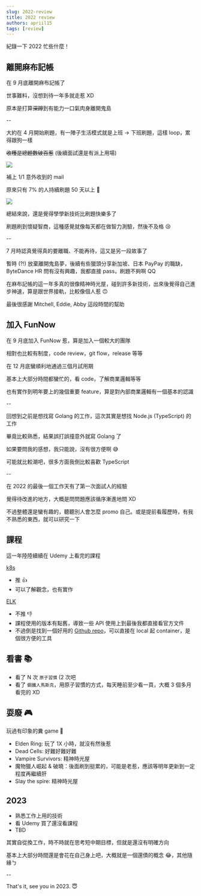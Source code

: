 ```yaml
---
slug: 2022-review
title: 2022 review
authors: apriil15
tags: [review]
---
```


紀錄一下 2022 忙些什麼！

<!--truncate-->

## 離開麻布記帳

在 9 月底離開麻布記帳了

世事難料，沒想到待一年多就走惹 XD

原本是打算~~深蹲~~到有能力一口氣肉身離開鬼島

--

大約在 4 月開始刷題，有一陣子生活模式就是上班 -> 下班刷題，這樣 loop，累得跟狗一樣

~~收穫是總題數破百惹~~ (後續面試還是有派上用場)

![](https://i.imgur.com/6pWNh5L.png)

補上 1/1 意外收到的 mail

原來只有 7% 的人持續刷題 50 天以上 🤣

![](https://i.imgur.com/prVyQuX.png)

總結來說，還是覺得學學新技術比刷題快樂多了

刷題刷到懷疑智商，這種感覺就像每天都在做智力測驗，然後不及格 😢

--

7 月時認真覺得真的要離職、不能再待，這又是另一段故事了

暫時 (?!) 放棄離開鬼島夢，後續有些獵頭分享新加坡、日本 PayPay 的職缺，ByteDance HR 問有沒有興趣，我都直接 pass，刷題不夠啊 QQ

在麻布記帳的這一年多真的很像精神時光屋，碰到許多新技術，出來後覺得自己進步神速，算是跟世界接軌，比較像個人惹 🙃

最後很感謝 Mitchell, Eddie, Abby 這段時間的幫助

## 加入 FunNow

在 9 月底加入 FunNow 惹，算是加入一個較大的團隊

相對也比較有制度，code review，git flow，release 等等

在 12 月底蠻順利地通過三個月試用期

基本上大部分時間都蠻忙的，看 code，了解商業邏輯等等

也有實作到明年要上的幾個重要 feature，算是對內部商業邏輯有一個基本的認識

--

回想到之前是想找寫 Golang 的工作，這次其實是想找 Node.js (TypeScript) 的工作

畢竟比較熟悉，結果誤打誤撞意外就寫 Golang 了

如果要問我的感想，我只能說，沒有很方便啊 😅

可能就比較潮吧，很多方面我倒比較喜歡 TypeScript

--

在 2022 的最後一個工作天有了第一次面試人的經驗

覺得待改進的地方，大概是問問題應該循序漸進地問 XD

不過整體還是蠻有趣的，聽聽別人會怎麼 promo 自己。或是提前看履歷時，有我不熟悉的東西，就可以研究一下

## 課程

這一年陸陸續續在 Udemy 上看完的課程

[k8s](https://www.udemy.com/course/docker-and-kubernetes-the-complete-guide/)

- 推 👍
- 可以了解觀念，也有實作

[ELK](https://www.udemy.com/course/complete-elasticsearch-masterclass-with-kibana-and-logstash/)

- 不推 👎
- 課程使用的版本有點舊，導致一些 API 使用上到最後我都直接看官方文件
- 不過倒是找到一個好用的 [Github repo](https://github.com/deviantony/docker-elk)，可以直接在 local 起 container，是個很方便的工具

## 看書 📚

- 看了 N 次 `原子習慣` (2 次吧
- 看了 `鋼鐵人馬斯克`，用原子習慣的方式，每天睡前至少看一頁，大概 3 個多月看完的 XD

## 耍廢 🎮

玩過有印象的糞 game 💩

- Elden Ring: 玩了 1X 小時，就沒有然後惹
- Dead Cells: 好難好難好難
- Vampire Survivors: 精神時光屋
- 魔物獵人崛起 & 破曉：後面刷到挺累的，可能是老惹，應該等明年更新到一定程度再繼續肝
- Slay the spire: 精神時光屋

## 2023

- 熟悉工作上用的技術
- 看 Udemy 買了還沒看課程
- TBD

其實自從換工作，時不時就在思考短中期目標，但就是還沒有明確方向

基本上大部分時間還是會花在自己身上吧，大概就是一個還債的概念 😂，其他隨緣ㄅ

--

That's it, see you in 2023. 😇
